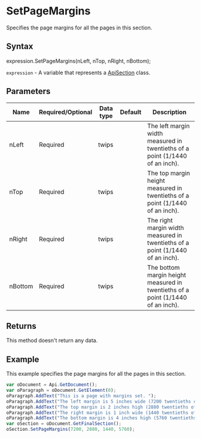 # SetPageMargins

Specifies the page margins for all the pages in this section.

## Syntax

expression.SetPageMargins(nLeft, nTop, nRight, nBottom);

`expression` - A variable that represents a [ApiSection](../ApiSection.md) class.

## Parameters

| **Name** | **Required/Optional** | **Data type** | **Default** | **Description** |
| ------------- | ------------- | ------------- | ------------- | ------------- |
| nLeft | Required | twips |  | The left margin width measured in twentieths of a point (1/1440 of an inch). |
| nTop | Required | twips |  | The top margin height measured in twentieths of a point (1/1440 of an inch). |
| nRight | Required | twips |  | The right margin width measured in twentieths of a point (1/1440 of an inch). |
| nBottom | Required | twips |  | The bottom margin height measured in twentieths of a point (1/1440 of an inch). |

## Returns

This method doesn't return any data.

## Example

This example specifies the page margins for all the pages in this section.

```javascript
var oDocument = Api.GetDocument();
var oParagraph = oDocument.GetElement(0);
oParagraph.AddText("This is a page with margins set. ");
oParagraph.AddText("The left margin is 5 inches wide (7200 twentieths of a point). ");
oParagraph.AddText("The top margin is 2 inches high (2880 twentieths of a point). ");
oParagraph.AddText("The right margin is 1 inch wide (1440 twentieths of a point). ");
oParagraph.AddText("The bottom margin is 4 inches high (5760 twentieths of a point). ");
var oSection = oDocument.GetFinalSection();
oSection.SetPageMargins(7200, 2880, 1440, 5760);
```
